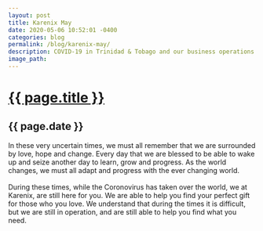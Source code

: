 ```yaml
---
layout: post
title: Karenix May
date: 2020-05-06 10:52:01 -0400
categories: blog
permalink: /blog/karenix-may/
description: COVID-19 in Trinidad & Tobago and our business operations.
image_path: 
---
```


<div class="px-4">
  <div class="max-w-3xl bg-white rounded-lg mx-auto my-16 p-16">
    <h1 class="text-2xl font-medium mb-2"><a href="{{ post.url }}">{{ page.title }}</a></h1>
    <h2 class="mb-4 font-medium text-sm text-gray-500 uppercase tracking-wide">{{ page.date }}</h2>
    <p class="text-gray-700">In these very uncertain times, we must all remember that we are surrounded by love,
      hope and change. Every day that we are blessed to be able to wake up and seize another day to
      learn, grow and progress. As the world changes, we must all adapt and progress with the ever
      changing world.
      <br><br>
      During these times, while the Coronovirus has taken over the world, we at Karenix, are
      still here for you. We are able to help you find your perfect gift for those who you love. We
      understand that during the times it is difficult, but we are still in operation, and are still able to
      help you find what you need.</p>
  </div>
</div>